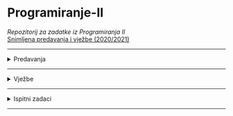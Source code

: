 # Programiranje-II

_Repozitorij za zadatke iz Programiranja II_
</br>
[Snimljena predavanja i vježbe (2020/2021)](https://www.youtube.com/watch?v=R_atSYLO4xI&list=PLJCjqoTZy0H9MTHMyfmoLOqs828E7c0OZ)
<hr>

<details>
  <summary>Predavanja</summary>
  <br>
 
  
  <p> <a href="https://github.com/saranur/Programiranje-II/blob/main/Predavanja/Predavanja%20-%20code/Predavanje%202.cpp">Predavanje 2 - PRII</a>  -  <a href="https://github.com/saranur/Programiranje-II/blob/main/Predavanja/Teorija/Predavanje%202%20-%20PRII.md">Teorija</a></p>
    <p> <a href="https://github.com/saranur/Programiranje-II/blob/main/Predavanja/Predavanja%20-%20code/Predavanje%203.cpp">Predavanje 3 - PRII</a>  -  <a href="https://github.com/saranur/Programiranje-II/blob/main/Predavanja/Teorija/Predavanje%203%20-%20PRII.md">Teorija</a></p>
    <p> <a href="https://github.com/saranur/Programiranje-II/blob/main/Predavanja/Predavanja%20-%20code/Predavanje%204.cpp">Predavanje 4 - PRII</a>  -  <a href="https://github.com/saranur/Programiranje-II/blob/main/Predavanja/Teorija/Predavanje%204%20-%20PRII.md">Teorija</a></p>
    <p> <a href="https://github.com/saranur/Programiranje-II/blob/main/Predavanja/Predavanja%20-%20code/Predavanje%205%2C%206%20%26%207.cpp">Predavanje 5, 6 & 7 - PRII</a>  -  <a href="https://github.com/saranur/Programiranje-II/blob/main/Predavanja/Teorija/Predavanje%205%2C%206%2C%20%26%207%20-%20PRII.md">Teorija</a></p>
    <p> <a href="https://github.com/saranur/Programiranje-II/blob/main/Predavanja/Predavanja%20-%20code/Probni%20ispit%20-%20Music.cpp">Predavanje 8 - Probni parcijalni - PRII</a> - <a href="https://github.com/saranur/Programiranje-II/raw/main/Predavanja/Predavanja%20-%20code/Music%20probni%20.docx">Postavka</a></p>
  <p> <a href="https://github.com/saranur/Programiranje-II/blob/main/Predavanja/Predavanja%20-%20code/Predavanje%209.cpp">Predavanje 9 </a> - <a href="https://github.com/saranur/Programiranje-II/blob/main/Predavanja/Teorija/Predavanje%209%20-%20PRII.md">Teorija</a></p>
  <p> <a href="https://github.com/saranur/Programiranje-II/blob/main/Predavanja/Predavanja%20-%20code/Predavanje%2010.cpp">Predavanje 10 </a> - <a href="https://github.com/saranur/Programiranje-II/blob/main/Predavanja/Teorija/Predavanje%2010%20-%20PRII.md">Teorija</a></p>
  <p> <a href="https://github.com/saranur/Programiranje-II/blob/main/Predavanja/Predavanja%20-%20code/Predavanje%2011.cpp">Predavanje 11 </a> - <a href="https://github.com/saranur/Programiranje-II/blob/main/Predavanja/Teorija/Predavanje%2011%20-%20PRII.md">Teorija</a></p>
  <p> <a href="https://github.com/saranur/Programiranje-II/blob/main/Predavanja/Predavanja%20-%20code/Predavanje%2012.cpp">Predavanje 12 </a> - <a href="https://github.com/saranur/Programiranje-II/blob/main/Predavanja/Teorija/Predavanje%2012%20-%20PRII.md">Teorija</a></p>
  <p> <a href="https://github.com/saranur/Programiranje-II/blob/main/Predavanja/Predavanja%20-%20code/Predavanje%2013.cpp">Predavanje 13 </a> - <a href="https://github.com/saranur/Programiranje-II/blob/main/Predavanja/Teorija/Predavanje%2013%20-%20PRII.md">Teorija</a></p>
  <p> <a href="">Predavanje 14 </a> - <a href="https://github.com/saranur/Programiranje-II/blob/main/Predavanja/Teorija/Predavanje%2014%20-%20PRII.md">Teorija</a></p>
  
   
 
  </details>
<hr>

<details>
<summary>Vježbe</summary>
<br>

<p> Vježbe 1 - Uvod u OOP: <a href="https://github.com/saranur/Programiranje-II/blob/2e3327e54fae13a380c3d72f3b583a8e4474f568/Vje%C5%BEbe/Postavke/V1_Postavka.docx?raw=true"> Postavka </a>  <a href="https://github.com/saranur/Programiranje-II/blob/main/Vje%C5%BEbe/Rje%C5%A1enja/Vje%C5%BEbe%201%20-%20Rje%C5%A1enje.cpp"> Rješenje</a> </p>
<p>
  Vježbe 2 - Klase i objekti: <a href="https://github.com/saranur/Programiranje-II/blob/2e3327e54fae13a380c3d72f3b583a8e4474f568/Vje%C5%BEbe/Postavke/V2_Postavka.docx?raw=true"> Postavka </a>  <a href="https://github.com/saranur/Programiranje-II/blob/main/Vje%C5%BEbe/Rje%C5%A1enja/Vje%C5%BEbe%202%20-%20Rje%C5%A1enje.cpp"> Rješenje </a> </p>
<p> 
  Vježba 3 - Konstrukturi i destruktori: <a href="https://github.com/saranur/Programiranje-II/blob/2e3327e54fae13a380c3d72f3b583a8e4474f568/Vje%C5%BEbe/Postavke/V3_Postavka.docx?raw=true"> Postavka </a>  <a href="https://github.com/saranur/Programiranje-II/blob/main/Vje%C5%BEbe/Rje%C5%A1enja/Vje%C5%BEbe%203%20-%20Rje%C5%A1enje.cpp"> Rješenje </a> 
<p>
  
  Vježbe 4 - Preklapanje operatora: <a href="https://github.com/saranur/Programiranje-II/raw/main/Vje%C5%BEbe/Postavke/V4_Postavka.docx"> Postavka </a>  <a href="https://github.com/saranur/Programiranje-II/blob/main/Vje%C5%BEbe/Rje%C5%A1enja/Vje%C5%BEbe%204%20-%20Rje%C5%A1enje.cpp"> Rješenje </a> ~ <a href="https://github.com/saranur/Programiranje-II/blob/main/Vje%C5%BEbe/Notes/Vje%C5%BEbe%204.md"> Notes V4</a>  </p>
<p> Vježba 5 - Generičke funkcije i klase: <a href="https://github.com/saranur/Programiranje-II/blob/2e3327e54fae13a380c3d72f3b583a8e4474f568/Vje%C5%BEbe/Postavke/V5_Postavka.docx?raw=true"> Postavka </a>  <a href=""> Rješenje </a> ~ <a href="https://github.com/saranur/Programiranje-II/blob/main/Vje%C5%BEbe/Notes/Vje%C5%BEbe%205.md">Notes V5 </a></p>
<p> Vježba 5.1 - Napredne funkcije: <a href="https://github.com/saranur/Programiranje-II/blob/2e3327e54fae13a380c3d72f3b583a8e4474f568/Vje%C5%BEbe/Postavke/Postavka%205.1.docx?raw=true"> Postavka </a>  <a href="https://github.com/saranur/Programiranje-II/blob/main/Vje%C5%BEbe/Rje%C5%A1enja/Vje%C5%BEbe%205.1%20-%20Rje%C5%A1enje.cpp"> Rješenje </a>  ~ <a href="https://github.com/saranur/Programiranje-II/blob/main/Vje%C5%BEbe/Notes/Vje%C5%BEbe%205.1">Notes V5.1 </a></p>
<p> Probni prva parcijala (Kemal) -22.04.2021: <a href="https://github.com/saranur/Programiranje-II/blob/2e3327e54fae13a380c3d72f3b583a8e4474f568/Vje%C5%BEbe/Postavke/Kemal%20probni%20postavka.docx?raw=true"> Postavka </a>  <a href=""> Rješenje </a> </p>
<p> Vježbe 6 - Enumeracije: <a href="https://github.com/saranur/Programiranje-II/blob/2e3327e54fae13a380c3d72f3b583a8e4474f568/Vje%C5%BEbe/Postavke/V6_Postavka.docx?raw=true"> Postavka </a>  <a href=""> Rješenje </a> </p>
<p> Vježbe 7- Polimorfizam: <a href="https://github.com/saranur/Programiranje-II/blob/2e3327e54fae13a380c3d72f3b583a8e4474f568/Vje%C5%BEbe/Postavke/V7_Postavka.docx?raw=true"> Postavka </a>  <a href=""> Rješenje </a></p>
<p> Koncept višenasljednosti u klasama: <a href=""> Postavka </a>  <a href=""> Rješenje </a> </p>
<p> Vježbe 8 Interfejs i višenasljednost: <a href="https://github.com/saranur/Programiranje-II/blob/2e3327e54fae13a380c3d72f3b583a8e4474f568/Vje%C5%BEbe/Postavke/V8_Postavka.docx?raw=true"> Postavka </a>  <a href=""> Rješenje </a></p>
<p> Vježba 9 Exceptions (Greške): <a href="https://github.com/saranur/Programiranje-II/blob/main/Vje%C5%BEbe/Postavke/V9_Postavka.docx?raw=true"> Postavka </a>  <a href=""> Rješenje </a> </p>
<p> Vježba 10 STL: <a href="https://github.com/saranur/Programiranje-II/raw/main/Vje%C5%BEbe/Postavke/V10_Postavka.docx"> Postavka </a>  <a href=""> Rješenje </a> </p>
</details>
<hr>
<details>
<summary>Ispitni zadaci</summary>
<br>

 <p>Ispitni 16.07.2021 G2 <a href="https://github.com/saranur/Programiranje-II/raw/main/Ispitni%20zadaci/Postavke/Ispitni%2016.07.2021%20G2%20postavka.pdf"> Postavka </a> ~ <a href="https://github.com/saranur/Programiranje-II/blob/main/Ispitni%20zadaci/Postavke/Postavke%20cpp/Ispitni%2016.07.2021%20G2%20Postavka.cpp">  Postavka cpp</a> ~ <a href=""> Rješenje </a>  </p>
 <p>Ispitni 16.07.2021 G1 <a href="https://github.com/saranur/Programiranje-II/raw/main/Ispitni%20zadaci/Postavke/Ispitni%2016.07.2021%20%20G1%20postavka.pdf"> Postavka</a> ~ <a href="https://github.com/saranur/Programiranje-II/blob/main/Ispitni%20zadaci/Postavke/Postavke%20cpp/Ispitni%2016.07.2021%20G1%20Postavka.cpp"> Postavka cpp</a> ~ <a href=""> Rješenje </a></p> 
 <p>Ispitni 25.06.2021 G2 <a href="https://github.com/saranur/Programiranje-II/raw/main/Ispitni%20zadaci/Postavke/Ispitni%2025.06.2021%20G2%20postavka.pdf"> Postavka </a> ~ <a href="https://github.com/saranur/Programiranje-II/blob/main/Ispitni%20zadaci/Postavke/Postavke%20cpp/Ispitni%2025.06.21%20G2%20Postavka.cpp"> Postavka cpp</a> ~   <a href=""> Rješenje </a></p>
 <p>Ispitni 25.06.2021 G1 <a href="https://github.com/saranur/Programiranje-II/raw/main/Ispitni%20zadaci/Postavke/Ispitni%2025.06.2021%20G1%20postavka.pdf"> Postavka </a> ~ <a href="https://github.com/saranur/Programiranje-II/blob/main/Ispitni%20zadaci/Postavke/Postavke%20cpp/Ispitni%2025.06.2021%20G1%20Postavka.cpp"> Postavka cpp</a> ~   <a href=""> Rješenje </a></p>
 <p>Ispitni 31.08.2020 <a href="https://github.com/saranur/Programiranje-II/blob/main/Ispitni%20zadaci/Postavke/Ispitni%2031.08.2020.%20postavka.docx?raw=true"> Postavka</a> ~ <a href="https://github.com/saranur/Programiranje-II/blob/main/Ispitni%20zadaci/Postavke/Postavke%20cpp/Ispitni%2031.08.2020%20Postavka.cpp"> Postavka cpp</a> ~   <a href=""> Rješenje</a></p>
 <p>Ispitni 15.07.2020 <a href="https://github.com/saranur/Programiranje-II/blob/main/Ispitni%20zadaci/Postavke/Ispitni%2015.07.2020.%20postavka.docx?raw=true"> Postavka</a> ~ <a href="https://github.com/saranur/Programiranje-II/blob/main/Ispitni%20zadaci/Postavke/Postavke%20cpp/Ispitni%2015.07.2020%20Postavka.cpp"> Postavka cpp</a> ~   <a href=""> Rješenje </a></p>
 <p>Ispitni 24.06.2020 <a href="https://github.com/saranur/Programiranje-II/blob/main/Ispitni%20zadaci/Postavke/Ispitni%2024.06.2020.%20postavka.docx?raw=true"> Postavka</a> ~ <a href="https://github.com/saranur/Programiranje-II/blob/main/Ispitni%20zadaci/Postavke/Postavke%20cpp/Ispitni%2024.06.2020%20Postavka.cpp"> Postavka cpp</a> ~   <a href=""> Rješenje </a></p>

</details>
<hr>

